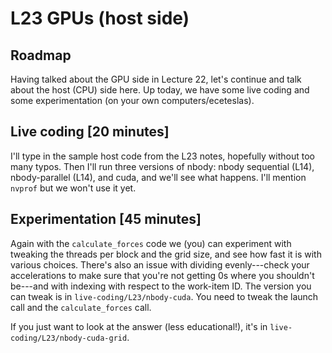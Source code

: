 # L23 GPUs (host side)

## Roadmap

Having talked about the GPU side in Lecture 22, let's continue and talk about
the host (CPU) side here. Up today, we have some live coding and some
experimentation (on your own computers/eceteslas).

## Live coding [20 minutes]

I'll type in the sample host code from the L23 notes, hopefully without too many
typos. Then I'll run three versions of nbody: nbody sequential (L14),
nbody-parallel (L14), and cuda, and we'll see what happens. I'll mention
`nvprof` but we won't use it yet.

## Experimentation [45 minutes]

Again with the `calculate_forces` code we (you) can experiment with tweaking the
threads per block and the grid size, and see how fast it is with various
choices. There's also an issue with dividing evenly---check your accelerations
to make sure that you're not getting 0s where you shouldn't be---and with
indexing with respect to the work-item ID. The version you can tweak is in
`live-coding/L23/nbody-cuda`. You need to tweak the launch call and the
`calculate_forces` call.

If you just want to look at the answer (less educational!), it's in
`live-coding/L23/nbody-cuda-grid`.

